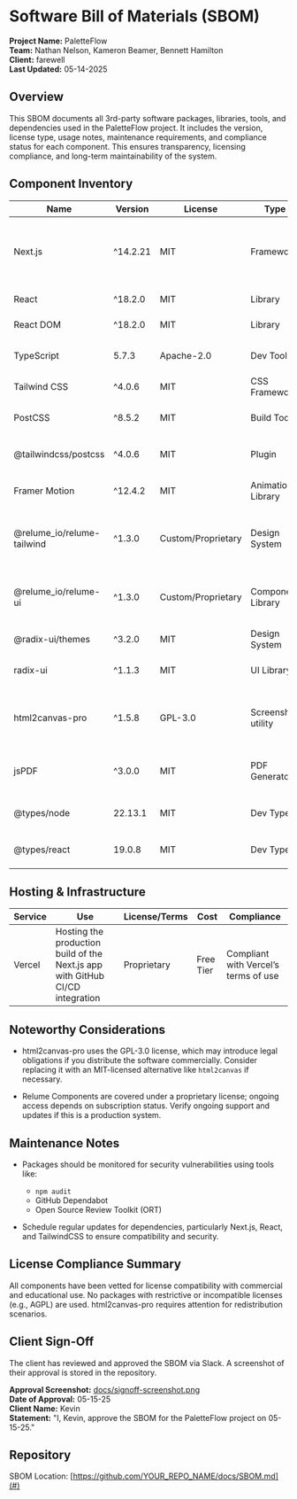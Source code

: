 
# Software Bill of Materials (SBOM)

**Project Name:** PaletteFlow  
**Team:** Nathan Nelson, Kameron Beamer, Bennett Hamilton  
**Client:** farewell  
**Last Updated:** 05-14-2025  

## Overview

This SBOM documents all 3rd-party software packages, libraries, tools, and dependencies used in the PaletteFlow project. It includes the version, license type, usage notes, maintenance requirements, and compliance status for each component. This ensures transparency, licensing compliance, and long-term maintainability of the system.

## Component Inventory

| Name | Version | License | Type | Usage | Compliance |
|------|---------|---------|------|--------|------------|
| Next.js | ^14.2.21 | MIT | Framework | React-based SSR frontend framework | MIT license allows commercial use, distribution, modification |
| React | ^18.2.0 | MIT | Library | Core UI library | MIT-compliant |
| React DOM | ^18.2.0 | MIT | Library | DOM bindings for React | MIT-compliant |
| TypeScript | 5.7.3 | Apache-2.0 | Dev Tool | Static typing for JavaScript | Apache-2.0 is permissive |
| Tailwind CSS | ^4.0.6 | MIT | CSS Framework | Utility-first CSS styling | MIT-compliant |
| PostCSS | ^8.5.2 | MIT | Build Tool | CSS transformation pipeline | MIT-compliant |
| @tailwindcss/postcss | ^4.0.6 | MIT | Plugin | Tailwind + PostCSS integration | MIT-compliant |
| Framer Motion | ^12.4.2 | MIT | Animation Library | UI animation for components | MIT-compliant |
| @relume_io/relume-tailwind | ^1.3.0 | Custom/Proprietary | Design System | Relume’s Tailwind theming for components | Covered under team’s Relume license |
| @relume_io/relume-ui | ^1.3.0 | Custom/Proprietary | Component Library | Component library used throughout app | Covered under team’s Relume license |
| @radix-ui/themes | ^3.2.0 | MIT | Design System | Themeable UI primitives | MIT-compliant |
| radix-ui | ^1.1.3 | MIT | UI Library | Low-level unstyled UI components | MIT-compliant |
| html2canvas-pro | ^1.5.8 | GPL-3.0 | Screenshot utility | Used to render HTML to canvas (PDF export) | GPL license requires source disclosure if distributed |
| jsPDF | ^3.0.0 | MIT | PDF Generator | Used with html2canvas to generate PDFs | MIT-compliant |
| @types/node | 22.13.1 | MIT | Dev Types | Type definitions for Node.js | MIT-compliant |
| @types/react | 19.0.8 | MIT | Dev Types | Type definitions for React | MIT-compliant |

## Hosting & Infrastructure

| Service | Use | License/Terms | Cost | Compliance |
|---------|-----|----------------|------|------------|
| Vercel | Hosting the production build of the Next.js app with GitHub CI/CD integration | Proprietary | Free Tier | Compliant with Vercel’s terms of use |

## Noteworthy Considerations

- html2canvas-pro uses the GPL-3.0 license, which may introduce legal obligations if you distribute the software commercially. Consider replacing it with an MIT-licensed alternative like `html2canvas` if necessary.

- Relume Components are covered under a proprietary license; ongoing access depends on subscription status. Verify ongoing support and updates if this is a production system.

## Maintenance Notes

- Packages should be monitored for security vulnerabilities using tools like:
  - `npm audit`
  - GitHub Dependabot
  - Open Source Review Toolkit (ORT)

- Schedule regular updates for dependencies, particularly Next.js, React, and TailwindCSS to ensure compatibility and security.

## License Compliance Summary

All components have been vetted for license compatibility with commercial and educational use. No packages with restrictive or incompatible licenses (e.g., AGPL) are used. html2canvas-pro requires attention for redistribution scenarios.

## Client Sign-Off

The client has reviewed and approved the SBOM via Slack. A screenshot of their approval is stored in the repository.

**Approval Screenshot:** [docs/signoff-screenshot.png](./signoff-screenshot.png)  
**Date of Approval:** 05-15-25  
**Client Name:** Kevin  
**Statement:** "I, Kevin, approve the SBOM for the PaletteFlow project on 05-15-25."

## Repository

SBOM Location: [https://github.com/YOUR_REPO_NAME/docs/SBOM.md](#)
